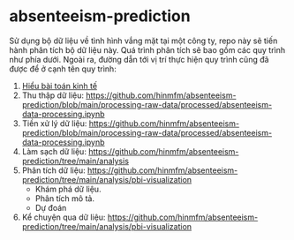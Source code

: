 # absenteeism-prediction
Sử dụng bộ dữ liệu về tình hình vắng mặt tại một công ty, repo này sẽ tiến hành phân tích bộ dữ liệu này. Quá trình phân tích sẽ bao gồm các quy trình như phía dưới. Ngoài ra, đường dẫn tới vị trí thực hiện quy trình cũng đã được để ở cạnh tên quy trình: 
1. [Hiểu bài toán kinh tế](#Bài-toán-kinh-tế) 
2. Thu thập dữ liệu: https://github.com/hinmfm/absenteeism-prediction/blob/main/processing-raw-data/processed/absenteeism-data-processing.ipynb
3. Tiền xử lý dữ liệu: https://github.com/hinmfm/absenteeism-prediction/blob/main/processing-raw-data/processed/absenteeism-data-processing.ipynb
4. Làm sạch dữ liệu: https://github.com/hinmfm/absenteeism-prediction/tree/main/analysis
5. Phân tích dữ liệu: https://github.com/hinmfm/absenteeism-prediction/tree/main/analysis/pbi-visualization
   - Khám phá dữ liệu.
   - Phân tích mô tả.
   - Dự đoán
6. Kể chuyện qua dữ liệu: https://github.com/hinmfm/absenteeism-prediction/tree/main/analysis/pbi-visualization


